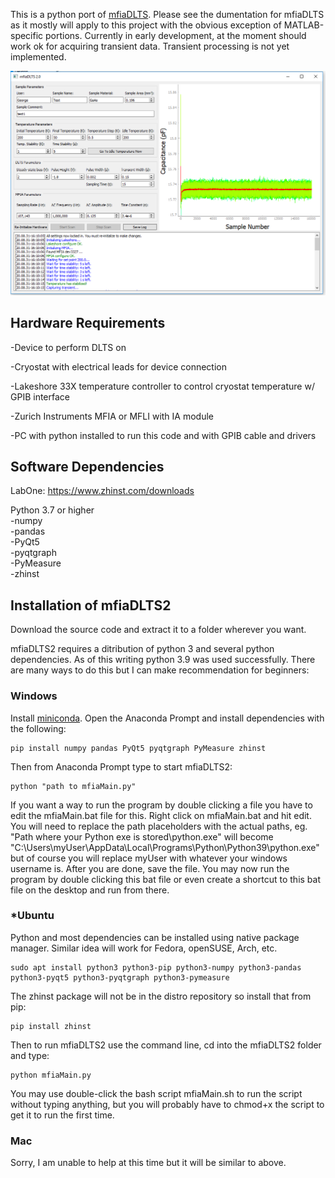 This is a python port of [mfiaDLTS](https://github.com/nelsongt/mfiaDLTS). Please see the dumentation for mfiaDLTS as it mostly will apply to this project with the obvious exception of MATLAB-specific portions. Currently in early development, at the moment should work ok for acquiring transient data. Transient processing is not yet implemented.

![image](https://raw.githubusercontent.com/nelsongt/mfiaDLTS2/master/screenshot.png)
  
  
Hardware Requirements
------------

  -Device to perform DLTS on
  
  -Cryostat with electrical leads for device connection
  
  -Lakeshore 33X temperature controller to control cryostat temperature w/ GPIB interface
  
  -Zurich Instruments MFIA or MFLI with IA module
  
  -PC with python installed to run this code and with GPIB cable and drivers
  
  
Software Dependencies
------------

LabOne: https://www.zhinst.com/downloads
  
Python 3.7 or higher  
-numpy  
-pandas  
-PyQt5  
-pyqtgraph  
-PyMeasure  
-zhinst
  
  
Installation of mfiaDLTS2
------------

Download the source code and extract it to a folder wherever you want.

mfiaDLTS2 requires a ditribution of python 3 and several python dependencies. As of this writing python 3.9 was used successfully. There are many ways to do this but I can make recommendation for beginners:

### Windows

Install [miniconda](https://docs.conda.io/en/latest/miniconda.html). Open the Anaconda Prompt and install dependencies with the following:

    pip install numpy pandas PyQt5 pyqtgraph PyMeasure zhinst
  
Then from Anaconda Prompt type to start mfiaDLTS2:
  
    python "path to mfiaMain.py"
  
If you want a way to run the program by double clicking a file you have to edit the mfiaMain.bat file for this. Right click on mfiaMain.bat and hit edit. You will need to replace the path placeholders with the actual paths, eg. "Path where your Python exe is stored\python.exe" will become "C:\Users\myUser\AppData\Local\Programs\Python\Python39\python.exe" but of course you will replace myUser with whatever your windows username is. After you are done, save the file. You may now run the program by double clicking this bat file or even create a shortcut to this bat file on the desktop and run from there.
  

### \*Ubuntu

Python and most dependencies can be installed using native package manager. Similar idea will work for Fedora, openSUSE, Arch, etc.

    sudo apt install python3 python3-pip python3-numpy python3-pandas python3-pyqt5 python3-pyqtgraph python3-pymeasure
    
The zhinst package will not be in the distro repository so install that from pip:
    
    pip install zhinst
    
Then to run mfiaDLTS2 use the command line, cd into the mfiaDLTS2 folder and type:
    
    python mfiaMain.py
    
You may use double-click the bash script mfiaMain.sh to run the script without typing anything, but you will probably have to chmod+x the script to get it to run the first time.

### Mac

Sorry, I am unable to help at this time but it will be similar to above.
  


